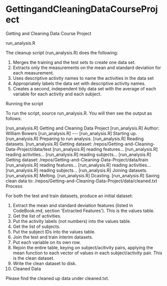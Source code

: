 GettingandCleaningDataCourseProject
===================================

Getting and Cleaning Data Course Project

run_analysis.R

The cleanup script (run_analysis.R) does the following:

1. Merges the training and the test sets to create one data set.
2. Extracts only the measurements on the mean and standard deviation for each measurement.
3. Uses descriptive activity names to name the activities in the data set
4. Appropriately labels the data set with descriptive activity names.
5. Creates a second, independent tidy data set with the average of each variable for each activity and each subject.

Running the script

To run the script, source run_analysis.R. You will then see the output as follows:

[run_analysis.R] Getting and Cleaning Data Project 
[run_analysis.R] Author: William Bowers 
[run_analysis.R] --- 
[run_analysis.R] Starting up. 
[run_analysis.R] Preparing to run analysis. 
[run_analysis.R] Reading datasets. 
[run_analysis.R] Getting dataset: /repos/Getting-and-Cleaning-Data-Project/data/test 
[run_analysis.R]   reading features... 
[run_analysis.R]   reading activities... 
[run_analysis.R]   reading subjects... 
[run_analysis.R] Getting dataset: /repos/Getting-and-Cleaning-Data-Project/data/train 
[run_analysis.R]   reading features... 
[run_analysis.R]   reading activities... 
[run_analysis.R]   reading subjects... 
[run_analysis.R] Joining datasets. 
[run_analysis.R] Melting. 
[run_analysis.R] Dcasting. 
[run_analysis.R] Saving clean data to: /repos/Getting-and-Cleaning-Data-Project/data/cleaned.txt 
Process

For both the test and train datasets, produce an initial dataset:
1. Extract the mean and standard deviation features (listed in CodeBook.md, section 'Extracted Features'). This is the values table.
2. Get the list of activities.
3. Put the activity labels (not numbers) into the values table.
4. Get the list of subjects.
5. Put the subject IDs into the values table.
6. Join the test and train interim datasets.
7. Put each variable on its own row.
8. Rejoin the entire table, keying on subject/acitivity pairs, applying the mean function to each vector of values in each subject/activity pair. This is the clean dataset.
9. Write the clean dataset to disk.
10. Cleaned Data

Please find the cleaned up data under cleaned.txt.
